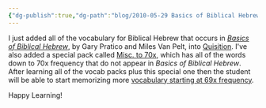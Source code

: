 ```yaml
---
{"dg-publish":true,"dg-path":"blog/2010-05-29 Basics of Biblical Hebrew Vocabulary.md","permalink":"/blog/2010-05-29-basics-of-biblical-hebrew-vocabulary/","tags":["vocab","hebrew","old-testament"],"noteIcon":"","created":"2010-05-29","updated":""}
---
```



I just added all of the vocabulary for Biblical Hebrew that occurs in [_Basics of Biblical Hebrew_](https://www.amazon.com/Basics-Biblical-Hebrew-Grammar-Second/dp/0310520673/), by Gary Pratico and Miles Van Pelt, into [Quisition](https://quisition.com/library/?search=Basics+of+Biblical+Hebrew&sort=). I've also added a special pack called [Misc. to 70x](https://quisition.com/library/pack/1204/basics-of-biblical-hebrew-misc-to-70x/), which has all of the words down to 70x frequency that do not appear in _Basics of Biblical Hebrew_. After learning all of the vocab packs plus this special one then the student will be able to start memorizing more [vocabulary starting at 69x frequency](https://quisition.com/topics/topic/hebrew/).

Happy Learning!
